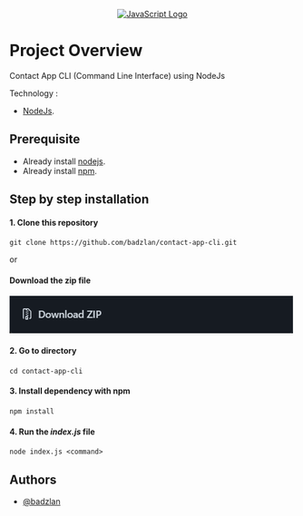 <p align="center"><a href="https://nodejs.org/" target="_blank"><img src="https://github.com/badzlan/contact-app-cli/blob/main/nodejs.png" width="400" alt="JavaScript Logo"></a></p>

# Project Overview
Contact App CLI (Command Line Interface) using NodeJs

Technology :
- [NodeJs](https://nodejs.org/).

## Prerequisite
- Already install [nodejs](https://nodejs.org/).
- Already install [npm](https://www.npmjs.com/).

## Step by step installation
#### 1. Clone this repository
```
git clone https://github.com/badzlan/contact-app-cli.git
```
or 
#### Download the zip file
![download zip](https://github.com/0x1m4o/Industry-Project/blob/main/public/img/image.png)

#### 2. Go to directory 
```
cd contact-app-cli
```

#### 3. Install dependency with npm
```
npm install
```

#### 4. Run the <i>index.js</i> file
```
node index.js <command>
```

## Authors
- [@badzlan](https://github.com/badzlan)

